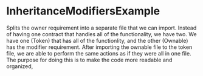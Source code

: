# InheritanceModifiersExample

Splits the owner requirement into a separate file that we can import.
Instead of having one contract that handles all of the functionality, we have two.
We have one (Token) that has all of the functionlity, and the other (Ownable) has the modifier requirement.
After importing the ownable file to the token file, we are able to perform the same actions as if they were all in one file.
The purpose for doing this is to make the code more readable and organized,
